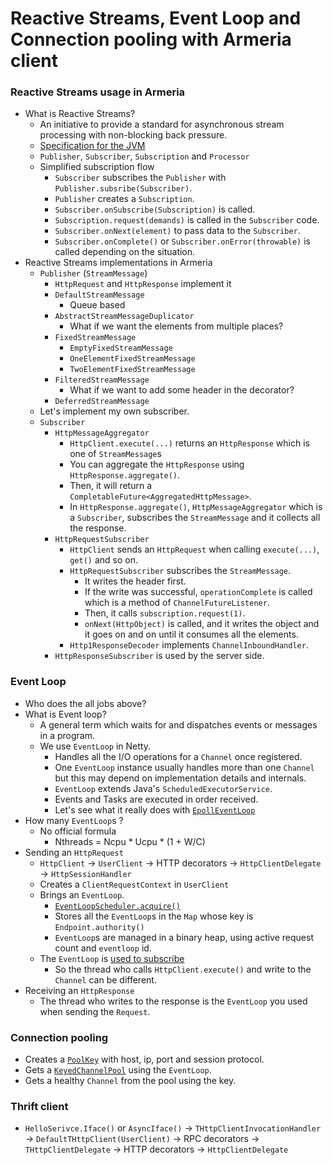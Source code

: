 # Reactive Streams, Event Loop and Connection pooling with Armeria client

### Reactive Streams usage in Armeria

- What is Reactive Streams?
  - An initiative to provide a standard for asynchronous stream processing with non-blocking back pressure.
  - [Specification for the JVM](https://github.com/reactive-streams/reactive-streams-jvm/blob/master/README.md)
  - `Publisher`, `Subscriber`, `Subscription` and `Processor`
  - Simplified subscription flow
    - `Subscriber` subscribes the `Publisher` with `Publisher.subsribe(Subscriber)`.
    - `Publisher` creates a `Subscription`.
    - `Subscriber.onSubscribe(Subscription)` is called.
    - `Subscription.request(demands)` is called in the `Subscriber` code.
    - `Subscriber.onNext(element)` to pass data to the `Subscriber`.
    - `Subscriber.onComplete()` or `Subscriber.onError(throwable)` is called depending on the situation.
- Reactive Streams implementations in Armeria
  - `Publisher` (`StreamMessage`)
    - `HttpRequest` and `HttpResponse` implement it
    - `DefaultStreamMessage`
      - Queue based
    - `AbstractStreamMessageDuplicator`
      - What if we want the elements from multiple places?
    - `FixedStreamMessage`
      - `EmptyFixedStreamMessage`
      - `OneElementFixedStreamMessage`
      - `TwoElementFixedStreamMessage`
    - `FilteredStreamMessage`
      - What if we want to add some header in the decorator?
    - `DeferredStreamMessage`
  - Let's implement my own subscriber.
  - `Subscriber`
    - `HttpMessageAggregator`
      - `HttpClient.execute(...)` returns an `HttpResponse` which is one of `StreamMessage`s
      - You can aggregate the `HttpResponse` using `HttpResponse.aggregate()`.
      - Then, it will return a `CompletableFuture<AggregatedHttpMessage>`.
      - In `HttpResponse.aggregate()`, `HttpMessageAggregator` which is a `Subscriber`, subscribes
      the `StreamMessage` and it collects all the response.
    - `HttpRequestSubscriber`
      - `HttpClient` sends an `HttpRequest` when calling `execute(...)`, `get()` and so on.
      - `HttpRequestSubscriber` subscribes the `StreamMessage`.
        - It writes the header first.
        - If the write was successful, `operationComplete` is called which is a method of `ChannelFutureListener`.
        - Then, it calls `subscription.request(1)`.
        - `onNext(HttpObject)` is called, and it writes the object and it goes on and on until
        it consumes all the elements.
      - `Http1ResponseDecoder` implements `ChannelInboundHandler`.
    - `HttpResponseSubscriber` is used by the server side.

### Event Loop

- Who does the all jobs above?
- What is Event loop?
  - A general term which waits for and dispatches events or messages in a program.
  - We use `EventLoop` in Netty.
    - Handles all the I/O operations for a `Channel` once registered.
    - One `EventLoop` instance usually handles more than one `Channel` but this may depend on implementation details and internals.
    - `EventLoop` extends Java's `ScheduledExecutorService`.
    - Events and Tasks are executed in order received.
    - Let's see what it really does with [`EpollEventLoop`](https://github.com/netty/netty/blob/05e5ab1ecb98963604d686c1f59b2196cf73e244/transport-native-epoll/src/main/java/io/netty/channel/epoll/EpollEventLoop.java#L257)
- How many `EventLoop`s ?
  - No official formula
    - Nthreads = Ncpu * Ucpu * (1 + W/C)
- Sending an `HttpRequest`
  - `HttpClient` -> `UserClient` -> HTTP decorators -> `HttpClientDelegate` -> `HttpSessionHandler`
  - Creates a `ClientRequestContext` in `UserClient`
  - Brings an `EventLoop`.
    - [`EventLoopScheduler.acquire()`](https://github.com/line/armeria/blob/0296b6cb71945cf0871ac957e896fe95b8c64151/core/src/main/java/com/linecorp/armeria/client/EventLoopScheduler.java#L54)
    - Stores all the `EventLoop`s in the `Map` whose key is `Endpoint.authority()`
    - `EventLoop`s are managed in a binary heap, using active request count and `eventloop` id.
  - The `EventLoop` is [used to subscribe](https://github.com/line/armeria/blob/bc8abec3d0a3f1d52746643372b1dbabe5bf853c/core/src/main/java/com/linecorp/armeria/client/HttpSessionHandler.java#L145)
    - So the thread who calls `HttpClient.execute()` and write to the `Channel` can be different.
- Receiving an `HttpResponse`
  - The thread who writes to the response is the `EventLoop` you used when sending the `Request`.

### Connection pooling

- Creates a [`PoolKey`](https://github.com/line/armeria/blob/d90aea4704982df06251c1132bbc4da33301725d/core/src/main/java/com/linecorp/armeria/client/HttpClientDelegate.java#L104) with host, ip, port and session protocol.
- Gets a [`KeyedChannelPool`](https://github.com/line/armeria/blob/d90aea4704982df06251c1132bbc4da33301725d/core/src/main/java/com/linecorp/armeria/client/HttpClientFactory.java#L289) using the `EventLoop`.
- Gets a healthy `Channel` from the pool using the key.

### Thrift client

- `HelloSerivce.Iface()` or `AsyncIface()` -> `THttpClientInvocationHandler` -> `DefaultTHttpClient(UserClient)` -> RPC decorators -> `THttpClientDelegate` -> HTTP decorators -> `HttpClientDelegate`
